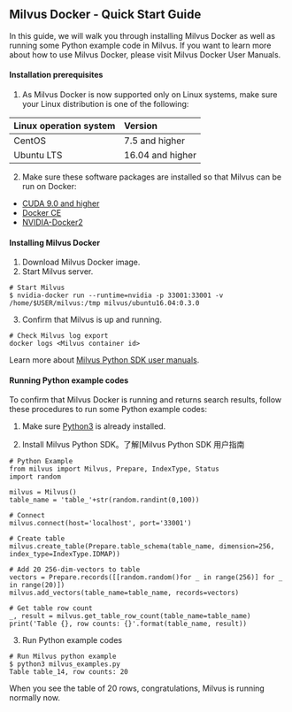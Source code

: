##  Milvus Docker - Quick Start Guide



In this guide, we will walk you through installing Milvus Docker as well as running some Python example code in Milvus. If you want to learn more about how to use Milvus Docker, please visit Milvus Docker User Manuals.

#### Installation prerequisites

1. As Milvus Docker is now supported only on Linux systems, make sure your Linux distribution is one of the following:

| Linux operation system | Version          |
| :--------------------- | :--------------- |
| CentOS                 | 7.5 and higher   |
| Ubuntu LTS             | 16.04 and higher |

2. Make sure these software packages are installed so that Milvus can be run on Docker:

- [CUDA 9.0 and higher]( https://docs.nvidia.com/cuda/)
- [Docker CE]( https://docs.docker.com/install/)
- [NVIDIA-Docker2](https://github.com/NVIDIA/nvidia-docker)

#### Installing Milvus Docker

1. Download Milvus Docker image.
2. Start Milvus server.

```
# Start Milvus
$ nvidia-docker run --runtime=nvidia -p 33001:33001 -v /home/$USER/milvus:/tmp milvus/ubuntu16.04:0.3.0
```

3. Confirm that Milvus is up and running.

```
# Check Milvus log export
docker logs <Milvus container id>
```

Learn more about [Milvus Python SDK user manuals]( https://pypi.org/project/pymilvus/).

#### Running Python example codes

To confirm that Milvus Docker is running and returns search results, follow these procedures to run some Python example codes:

1. Make sure [Python3](https://www.python.org/downloads/ ) is already installed. 

2. Install Milvus Python SDK。了解[Milvus Python SDK 用户指南

```
# Python Example
from milvus import Milvus, Prepare, IndexType, Status
import random

milvus = Milvus()
table_name = 'table_'+str(random.randint(0,100))

# Connect
milvus.connect(host='localhost', port='33001')

# Create table
milvus.create_table(Prepare.table_schema(table_name, dimension=256, index_type=IndexType.IDMAP))

# Add 20 256-dim-vectors to table
vectors = Prepare.records([[random.random()for _ in range(256)] for _ in range(20)])
milvus.add_vectors(table_name=table_name, records=vectors)

# Get table row count
_, result = milvus.get_table_row_count(table_name=table_name)
print('Table {}, row counts: {}'.format(table_name, result))
```

3. Run Python example codes

```
# Run Milvus python example
$ python3 milvus_examples.py
Table table_14, row counts: 20
```

When you see the table of 20 rows, congratulations, Milvus is running normally now.



#### 

